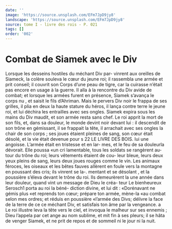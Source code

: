 ```yaml
---
date: ''
image: 'https://source.unsplash.com/EFm7JpD9jy8'
landscape: 'https://source.unsplash.com/EFm7JpD9jy8'
source: tome I - livre des rois - P. 021
tags: []
order: '002'
---
```


# Combat de Siamek avec le Div

Lorsque les desseins hostiles du méchant Div par- vinrent aux oreilles de Siameck, la colère souleva le cœur du jeune roi; il rassembla une armée et prit conseil; il couvrit son Corps d’une peau de tigre, car
la cuirasse n’était pas encore en usage à la guerre.
Il alla à la rencontre du Div avide de combat; et lorsque les armées furent en présence, Siamek s’avança le corps nu , et saisit le fils d’Ahriman. Mais
le pervers Div noir le frappa de ses grilles, il plia en deux la haute stature du héros, il lança contre terre
le jeune roi, et lui déchira les entrailles avec ses ongles. Siamek expira sous les mains du Div maudit, et son armée resta sans chef. Le roi apprit la mort de son fils, et, dans sa douleur, le monde devint noir devant lui : il descendit de son trône en gémissant,
il se frappait la tête, il arrachait avec ses ongles la chair de son corps ; ses joues étaient pleines de sang, son cœur était désolé, et la vie était devenue pour
s
22 LE LIVRE DES BOIS.
lui une angoisse. L’armée était en tristesse et en lar-
mes, et le feu de sa douleurla dévorait. Elle poussa «un cri lamentable, tous les soldats se rangèrent au-
tour du trône du roi; leurs vêtements étaient de cou-
leur bleue, leurs deux yeux pleins de sang, leurs deux joues rouges comme le vin. Les animaux féroces, les oiseaux et les bêtes fauves allèrent en foule vers
la montagne en poussant des cris; ils vinrent se la-. mentant et se désolant , et la poussière s’éleva devant
le trône du roi. Ils demeurèrent la une année dans leur douleur, quand vint un message de Dieu le créa- teur Le bienheureux Serosch1 porta au roi la béné- diction divine, et lui dit : «Dorénavant ne gémis plus
«et reprends ton cœur; prépare ton armée, mène-la
«au combat selon mes ordres; et réduis en poussière «l’armée des Divs; délivre la face de la terre de ce
ce méchant Div, et satisfais ton âme par la vengeance. a Le roi illustre leva la tête vers le ciel, et invoqua le malheur sur ses ennemis ; Dieu l’appela par cet ange
au nom sublime, et mit fin à ses pleurs; il se hâta de venger Siamek, et ne prit de repos et de sommeil ni le jour ni la nuit.
